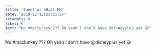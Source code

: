 ```yaml
---
title: 'Tweet at 09:21 PM'
date: '2019-12-12T21:21:27'
retweets: 0
likes: 0
text: "No #maclunkey ??? Oh yeah I don't have @disneyplus yet 😆"
---
```

No #maclunkey ??? Oh yeah I don't have @disneyplus yet 😆